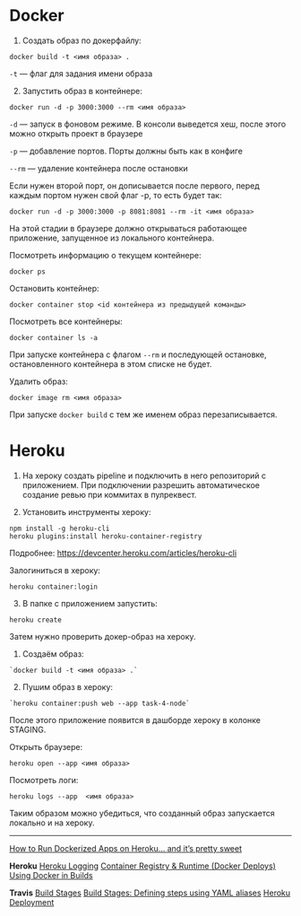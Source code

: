 # Docker

1. Создать образ по докерфайлу:

  `docker build -t <имя образа> .`

  `-t` — флаг для задания имени образа

2. Запустить образ в контейнере:

  `docker run -d -p 3000:3000 --rm <имя образа>`

  `-d` — запуск в фоновом режиме. В консоли выведется хеш, после этого можно открыть проект в браузере

  `-p` — добавление портов. Порты должны быть как в конфиге

  `--rm` — удаление контейнера после остановки

  Если нужен второй порт, он дописывается после первого, перед каждым портом нужен свой флаг -p, то есть будет так:

  `docker run -d -p 3000:3000 -p 8081:8081 --rm -it <имя образа>`

На этой стадии в браузере должно открываться работающее приложение, запущенное из локального контейнера.

Посмотреть информацию о текущем контейнере:

`docker ps`

Остановить контейнер:

`docker container stop <id контейнера из предыдущей команды>`

Посмотреть все контейнеры:

`docker container ls -a`

При запуске контейнера с флагом `--rm` и последующей остановке, остановленного контейнера в этом списке не будет.

Удалить образ:

`docker image rm <имя образа>`

При запуске `docker build` с тем же именем образ перезаписывается.

# Heroku

1. На хероку создать pipeline и подключить в него репозиторий с приложением. При подключении разрешить автоматическое создание ревью при коммитах в пулреквест.

2. Установить инструменты хероку:

  ```
  npm install -g heroku-cli
  heroku plugins:install heroku-container-registry
  ```

  Подробнее: https://devcenter.heroku.com/articles/heroku-cli

  Залогиниться в хероку:

  `heroku container:login`

3. В папке с приложением запустить:

  `heroku create`

  Затем нужно проверить докер-образ на хероку.

  1. Создаём образ:

    `docker build -t <имя образа> .`

  2. Пушим образ в хероку:

    `heroku container:push web --app task-4-node`

  После этого приложение появится в дашборде хероку в колонке STAGING.

  Открыть браузере:

  `heroku open --app <имя образа>`

  Посмотреть логи:

  `heroku logs --app  <имя образа>`

Таким образом можно убедиться, что созданный образ запускается локально и на хероку.

---

[How to Run Dockerized Apps on Heroku… and it’s pretty sweet](https://medium.com/travis-on-docker/how-to-run-dockerized-apps-on-heroku-and-its-pretty-great-76e07e610e22)

**Heroku**
[Heroku Logging](https://devcenter.heroku.com/articles/logging)
[Container Registry & Runtime (Docker Deploys)](https://devcenter.heroku.com/articles/container-registry-and-runtime)
[Using Docker in Builds](https://docs.travis-ci.com/user/docker/)

**Travis**
[Build Stages](https://docs.travis-ci.com/user/build-stages/)
[Build Stages: Defining steps using YAML aliases](https://docs.travis-ci.com/user/build-stages/using-yaml-aliases/)
[Heroku Deployment](https://docs.travis-ci.com/user/deployment/heroku/)
